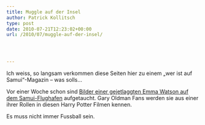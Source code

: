 ```yaml
---
title: Muggle auf der Insel
author: Patrick Kollitsch
type: post
date: 2010-07-21T12:23:02+00:00
url: /2010/07/muggle-auf-der-insel/




---
```

Ich weiss, so langsam verkommen diese Seiten hier zu einem &#8222;wer ist auf Samui&#8220;-Magazin &#8211; was solls&#8230;

Vor einer Woche schon sind [Bilder einer gejetlaggten Emma Watson auf dem Samui-Flughafen][1] aufgetaucht. Gary Oldman Fans werden sie aus einer ihrer Rollen in diesen Harry Potter Filmen kennen. 

Es muss nicht immer Fussball sein.

 [1]: http://www.shareapic.net/View-22943501-Emma-Watson---Spotted-at-Airport-in-Thailand.html
